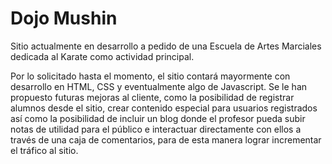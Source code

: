 # Dojo Mushin

Sitio actualmente en desarrollo a pedido de una Escuela de Artes Marciales dedicada al Karate como actividad principal.

Por lo solicitado hasta el momento, el sitio contará mayormente con desarrollo en HTML, CSS y eventualmente algo de Javascript.
Se le han propuesto futuras mejoras al cliente, como la posibilidad de registrar alumnos desde el sitio, crear contenido especial para usuarios registrados así como la posibilidad de incluir un blog donde el profesor pueda subir notas de utilidad para el público e interactuar directamente con ellos a través de una caja de comentarios, para de esta manera lograr incrementar el tráfico al sitio.
